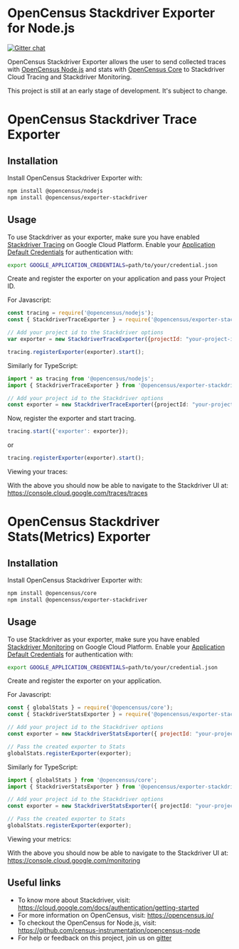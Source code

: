 # OpenCensus Stackdriver Exporter for Node.js
[![Gitter chat][gitter-image]][gitter-url]

OpenCensus Stackdriver Exporter allows the user to send collected traces with [OpenCensus Node.js](https://github.com/census-instrumentation/opencensus-node) and stats with [OpenCensus Core](https://github.com/census-instrumentation/opencensus-core) to Stackdriver Cloud Tracing and Stackdriver Monitoring.

This project is still at an early stage of development. It's subject to change.

# OpenCensus Stackdriver Trace Exporter
## Installation

Install OpenCensus Stackdriver Exporter with:
```bash
npm install @opencensus/nodejs
npm install @opencensus/exporter-stackdriver
```

## Usage

To use Stackdriver as your exporter, make sure you have enabled [Stackdriver Tracing](https://cloud.google.com/trace/docs/quickstart) on Google Cloud Platform. Enable your [Application Default Credentials](https://cloud.google.com/docs/authentication/getting-started) for authentication with:

```bash
export GOOGLE_APPLICATION_CREDENTIALS=path/to/your/credential.json
```

Create and register the exporter on your application and pass your Project ID.

For Javascript:
```javascript
const tracing = require('@opencensus/nodejs');
const { StackdriverTraceExporter } = require('@opencensus/exporter-stackdriver');

// Add your project id to the Stackdriver options
var exporter = new StackdriverTraceExporter({projectId: "your-project-id"});

tracing.registerExporter(exporter).start();
```

Similarly for TypeScript:

```typescript
import * as tracing from '@opencensus/nodejs';
import { StackdriverTraceExporter } from '@opencensus/exporter-stackdriver';

// Add your project id to the Stackdriver options
const exporter = new StackdriverTraceExporter({projectId: "your-project-id"});
```

Now, register the exporter and start tracing.

```javascript
tracing.start({'exporter': exporter});
```

or

```javascript
tracing.registerExporter(exporter).start();
```

Viewing your traces:

With the above you should now be able to navigate to the Stackdriver UI at: <https://console.cloud.google.com/traces/traces>

# OpenCensus Stackdriver Stats(Metrics) Exporter
## Installation

Install OpenCensus Stackdriver Exporter with:
```bash
npm install @opencensus/core
npm install @opencensus/exporter-stackdriver
```

## Usage

To use Stackdriver as your exporter, make sure you have enabled [Stackdriver Monitoring](https://cloud.google.com/monitoring/docs/quickstart) on Google Cloud Platform. Enable your [Application Default Credentials](https://cloud.google.com/docs/authentication/getting-started) for authentication with:

```bash
export GOOGLE_APPLICATION_CREDENTIALS=path/to/your/credential.json
```

Create and register the exporter on your application.

For Javascript:
```javascript
const { globalStats } = require('@opencensus/core');
const { StackdriverStatsExporter } = require('@opencensus/exporter-stackdriver');

// Add your project id to the Stackdriver options
const exporter = new StackdriverStatsExporter({ projectId: "your-project-id" });

// Pass the created exporter to Stats
globalStats.registerExporter(exporter);
```

Similarly for TypeScript:
```typescript
import { globalStats } from '@opencensus/core';
import { StackdriverStatsExporter } from '@opencensus/exporter-stackdriver';

// Add your project id to the Stackdriver options
const exporter = new StackdriverStatsExporter({ projectId: "your-project-id" });

// Pass the created exporter to Stats
globalStats.registerExporter(exporter);
```

Viewing your metrics:

With the above you should now be able to navigate to the Stackdriver UI at: <https://console.cloud.google.com/monitoring>


## Useful links
- To know more about Stackdriver, visit: <https://cloud.google.com/docs/authentication/getting-started>
- For more information on OpenCensus, visit: <https://opencensus.io/>
- To checkout the OpenCensus for Node.js, visit: <https://github.com/census-instrumentation/opencensus-node>
- For help or feedback on this project, join us on [gitter](https://gitter.im/census-instrumentation/Lobby)

[gitter-image]: https://badges.gitter.im/census-instrumentation/lobby.svg
[gitter-url]: https://gitter.im/census-instrumentation/lobby?utm_source=badge&utm_medium=badge&utm_campaign=pr-badge&utm_content=badge

